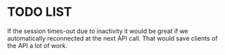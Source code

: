 # TODO LIST

If the session times-out due to inactivity it would be great if we automatically
reconnected at the next API call. That would save clients of the API a lot of work.
